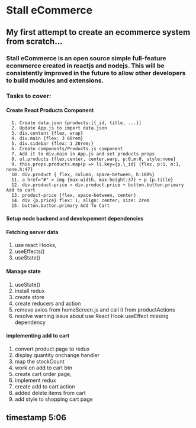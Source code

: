 # Stall eCommerce

## My first attempt to create an ecommerce system from scratch...

### Stall eCommerce is an open source simple full-feature ecommerce created in reactjs and nodejs. This will be consistently improved in the future to allow other developers to build modules and extensions.

### Tasks to cover:

#### Create React Products Component

      1. Create data.json {products:[{_id, title, ...}]
      2. Update App.js to import data.json
      3. div.content {flex, wrap}
      4. div.main {flex: 3 60rem}
      5. div.sidebar {flex: 1 20rem;}
      6. Create components/Products.js component
      7. Add it to div.main in App.js and set products props
      8. ul.products {flex,center, center,warp, p:0,m:0, style:none}
      9. this.props.products.map(p => li.key={p.\_id} {flex, p:1, m:1, none,h:47}
      10. div.product { flex, column, space-between, h:100%}
      11. a href="#" > img {max-width, max-height:37} + p {p.title}
      12. div.product-price > div.product.price + button.button.primary Add to cart
      13. product-price {flex, space-between, center}
      14. div {p.price} flex: 1; align: center; size: 2rem
      15. button.button.primary Add To Cart

#### Setup node backend and developement dependencies

#### Fetching server data

1. use react Hooks,
2. useEffects()
3. useState()

#### Manage state

1. useState()
2. install redux
3. create store
4. create reducers and action
5. remove axios from homeScreen.js and call it from productActions
6. resolve warning issue about use React Hook useEffect missing dependency

#### implementing add to cart

1. convert product page to redux
2. display quantity onchange handler
3. map the stockCount
4. work on add to cart btn
5. create cart order page,
6. implement redux
7. create add to cart action
8. added delete items from cart
9. add style to shopping cart page

## timestamp 5:06
